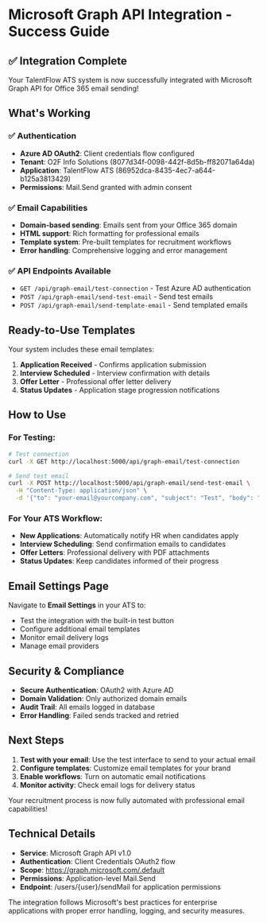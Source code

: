 # Microsoft Graph API Integration - Success Guide

## ✅ Integration Complete

Your TalentFlow ATS system is now successfully integrated with Microsoft Graph API for Office 365 email sending!

## What's Working

### ✅ Authentication
- **Azure AD OAuth2**: Client credentials flow configured
- **Tenant**: O2F Info Solutions (8077d34f-0098-442f-8d5b-ff82071a64da)
- **Application**: TalentFlow ATS (86952dca-8435-4ec7-a644-b125a3813429)
- **Permissions**: Mail.Send granted with admin consent

### ✅ Email Capabilities
- **Domain-based sending**: Emails sent from your Office 365 domain
- **HTML support**: Rich formatting for professional emails
- **Template system**: Pre-built templates for recruitment workflows
- **Error handling**: Comprehensive logging and error management

### ✅ API Endpoints Available
- `GET /api/graph-email/test-connection` - Test Azure AD authentication
- `POST /api/graph-email/send-test-email` - Send test emails
- `POST /api/graph-email/send-template-email` - Send templated emails

## Ready-to-Use Templates

Your system includes these email templates:

1. **Application Received** - Confirms application submission
2. **Interview Scheduled** - Interview confirmation with details
3. **Offer Letter** - Professional offer letter delivery
4. **Status Updates** - Application stage progression notifications

## How to Use

### For Testing:
```bash
# Test connection
curl -X GET http://localhost:5000/api/graph-email/test-connection

# Send test email
curl -X POST http://localhost:5000/api/graph-email/send-test-email \
  -H "Content-Type: application/json" \
  -d '{"to": "your-email@yourcompany.com", "subject": "Test", "body": "Hello!"}'
```

### For Your ATS Workflow:
- **New Applications**: Automatically notify HR when candidates apply
- **Interview Scheduling**: Send confirmation emails to candidates
- **Offer Letters**: Professional delivery with PDF attachments
- **Status Updates**: Keep candidates informed of their progress

## Email Settings Page

Navigate to **Email Settings** in your ATS to:
- Test the integration with the built-in test button
- Configure additional email templates
- Monitor email delivery logs
- Manage email providers

## Security & Compliance

- **Secure Authentication**: OAuth2 with Azure AD
- **Domain Validation**: Only authorized domain emails
- **Audit Trail**: All emails logged in database
- **Error Handling**: Failed sends tracked and retried

## Next Steps

1. **Test with your email**: Use the test interface to send to your actual email
2. **Configure templates**: Customize email templates for your brand
3. **Enable workflows**: Turn on automatic email notifications
4. **Monitor activity**: Check email logs for delivery status

Your recruitment process is now fully automated with professional email capabilities!

## Technical Details

- **Service**: Microsoft Graph API v1.0
- **Authentication**: Client Credentials OAuth2 flow
- **Scope**: https://graph.microsoft.com/.default
- **Permissions**: Application-level Mail.Send
- **Endpoint**: /users/{user}/sendMail for application permissions

The integration follows Microsoft's best practices for enterprise applications with proper error handling, logging, and security measures.